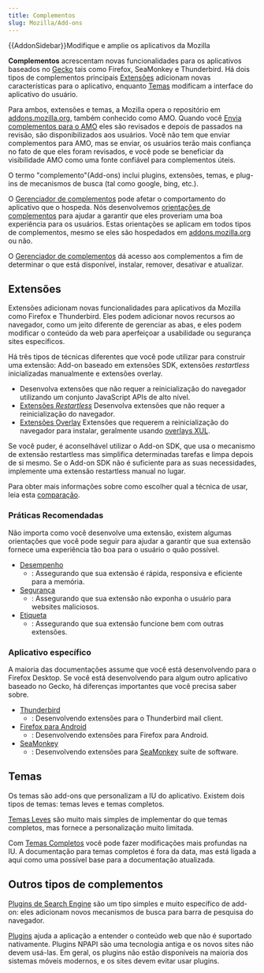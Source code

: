 ```yaml
---
title: Complementos
slug: Mozilla/Add-ons
---
```

{{AddonSidebar}}Modifique e amplie os aplicativos da Mozilla

**Complementos** acrescentam novas funcionalidades para os aplicativos baseados no [Gecko](/pt-BR/docs/Mozilla/Gecko) tais como Firefox, SeaMonkey e Thunderbird. Há dois tipos de complementos principais [Extensões](/pt-BR/docs/Mozilla/Add-ons/Gerenciador_de_Add-on#Extensoes) adicionam novas características para o aplicativo, enquanto [Temas](/pt-BR/docs/Mozilla/Add-ons/Temas) modificam a interface do aplicativo do usuário.

Para ambos, extensões e temas, a Mozilla opera o repositório em [addons.mozilla.org](https://addons.mozilla.org), também conhecido como AMO. Quando você [Envia complementos para o AMO](/pt-BR/docs/Mozilla/Add-ons/Enviando-um-complemento-para-o-AMO) eles são revisados e depois de passados na revisão, são disponibilizados aos usuários. Você não tem que enviar complementos para AMO, mas se enviar, os usuários terão mais confiança no fato de que eles foram revisados, e você pode se beneficiar da visibilidade AMO como uma fonte confiável para complementos úteis.

O termo "complemento"(Add-ons) inclui plugins, extensões, temas, e plug-ins de mecanismos de busca (tal como google, bing, etc.).

O [Gerenciador de complementos](/pt-BR/docs/Mozilla/Add-ons/Gerenciador_de_Add-on) pode afetar o comportamento do aplicativo que o hospeda. Nós desenvolvemos [orientações de complementos](/pt-BR/docs/Mozilla/Add-ons/Orientacoes-de-complementos) para ajudar a garantir que eles proveriam uma boa experiência para os usuários. Estas orientações se aplicam em todos tipos de complementos, mesmo se eles são hospedados em [addons.mozilla.org](https://addons.mozilla.org) ou não.

O [Gerenciador de complementos](/pt-BR/docs/Mozilla/Add-ons/Gerenciador_de_Add-on) dá acesso aos complementos a fim de determinar o que está disponível, instalar, remover, desativar e atualizar.

## Extensões

Extensões adicionam novas funcionalidades para aplicativos da Mozilla como Firefox e Thunderbird. Eles podem adicionar novos recursos ao navegador, como um jeito diferente de gerenciar as abas, e eles podem modificar o conteúdo da web para aperfeiçoar a usabilidade ou segurança sites específicos.

Há três tipos de técnicas diferentes que você pode utilizar para construir uma extensão: Add-on baseado em extensões SDK, extensões _restartless_ inicializadas manualmente e extensões overlay.

- Desenvolva extensões que não requer a reinicialização do navegador utilizando um conjunto JavaScript APIs de alto nível.
- [Extensões _Restartless_](/en-US/Add-ons/Bootstrapped_extensions)
  Desenvolva extensões que não requer a reinicialização do navegador.
- [Extensões Overlay](/en-US/Add-ons/Overlay_Extensions)
  Extensões que requerem a reinicialização do navegador para instalar, geralmente usando [overlays XUL](/pt-BR/docs/Mozilla/Tech/XUL/Overlays).

Se você puder, é aconselhável utilizar o Add-on SDK, que usa o mecanismo de extensão restartless mas simplifica determinadas tarefas e limpa depois de si mesmo. Se o Add-on SDK não é suficiente para as suas necessidades, implemente uma extensão restartless manual no lugar.

Para obter mais informações sobre como escolher qual a técnica de usar, leia esta [comparação](/en-US/Add-ons/Comparing_Extension_Toolchains).

### Práticas Recomendadas

Não importa como você desenvolve uma extensão, existem algumas orientações que você pode seguir para ajudar a garantir que sua extensão fornece uma experiência tão boa para o usuário o quão possível.

- [Desempenho](/en-US/Add-ons/Performance_best_practices_in_extensions)
  - : Assegurando que sua extensão é rápida, responsiva e eficiente para a memória.
- [Segurança](/en-US/Add-ons/Security_best_practices_in_extensions)
  - : Assegurando que sua extensão não exponha o usuário para websites maliciosos.
- [Etiqueta](/en-US/Add-ons/Extension_etiquette)
  - : Assegurando que sua extensão funcione bem com outras extensões.

### Aplicativo específico

A maioria das documentações assume que você está desenvolvendo para o Firefox Desktop. Se você está desenvolvendo para algum outro aplicativo baseado no Gecko, há diferenças importantes que você precisa saber sobre.

- [Thunderbird](/en-US/Add-ons/Thunderbird)
  - : Desenvolvendo extensões para o Thunderbird mail client.
- [Firefox para Android](/en-US/Add-ons/Firefox_for_Android)
  - : Desenvolvendo extensões para Firefox para Android.
- [SeaMonkey](/en-US/Add-ons/SeaMonkey_2)
  - : Desenvolvendo extensões para [SeaMonkey](http://www.seamonkey-project.org/) suíte de software.

## Temas

Os temas são add-ons que personalizam a IU do aplicativo. Existem dois tipos de temas: temas leves e temas completos.

[Temas Leves](https://addons.mozilla.org/en-US/developers/docs/themes) são muito mais simples de implementar do que temas completos, mas fornece a personalização muito limitada.

Com [Temas Completos](/pt-BR/docs/Themes) você pode fazer modificações mais profundas na IU. A documentação para temas completos é fora da data, mas está ligada a aqui como uma possível base para a documentação atualizada.

## Outros tipos de complementos

[Plugins de Search Engine](/pt-BR/docs/Mozilla/Add-ons/Creating_OpenSearch_plugins_for_Firefox) são um tipo simples e muito específico de add-on: eles adicionam novos mecanismos de busca para barra de pesquisa do navegador.

[Plugins](/pt-BR/docs/Plugins) ajuda a aplicação a entender o conteúdo web que não é suportado nativamente. Plugins NPAPI são uma tecnologia antiga e os novos sites não devem usá-las. Em geral, os plugins não estão disponíveis na maioria dos sistemas móveis modernos, e os sites devem evitar usar plugins.
